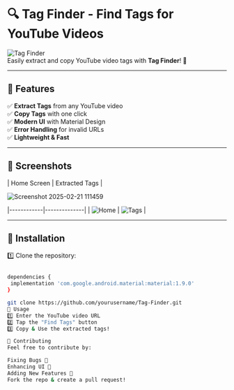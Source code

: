 # 🔍 Tag Finder - Find Tags for YouTube Videos

![Tag Finder](https://img.shields.io/badge/Version-1.0-blue.svg)  
Easily extract and copy YouTube video tags with **Tag Finder**! 🚀

---

## 📌 Features
✅ **Extract Tags** from any YouTube video  
✅ **Copy Tags** with one click  
✅ **Modern UI** with Material Design  
✅ **Error Handling** for invalid URLs  
✅ **Lightweight & Fast**  

---

## 📱 Screenshots  
| Home Screen | Extracted Tags |

![Screenshot 2025-02-21 111459](https://github.com/user-attachments/assets/fe1f6d4d-8935-4bae-a4cb-40fe63fd16a1)

|------------|--------------|
| ![Home](https://via.placeholder.com/300x600?text=Home+Screen) | ![Tags](https://via.placeholder.com/300x600?text=Tags+Extracted) |

---

## 🚀 Installation  
1️⃣ Clone the repository:  
   ```bash

dependencies {
    implementation 'com.google.android.material:material:1.9.0'
}

   git clone https://github.com/yourusername/Tag-Finder.git
📝 Usage
1️⃣ Enter the YouTube video URL
2️⃣ Tap the "Find Tags" button
3️⃣ Copy & Use the extracted tags!

🤝 Contributing
Feel free to contribute by:

Fixing Bugs 🐛
Enhancing UI 🎨
Adding New Features 🌟
Fork the repo & create a pull request!
